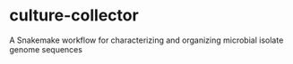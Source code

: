 # culture-collector
A Snakemake workflow for characterizing and organizing microbial isolate genome sequences
